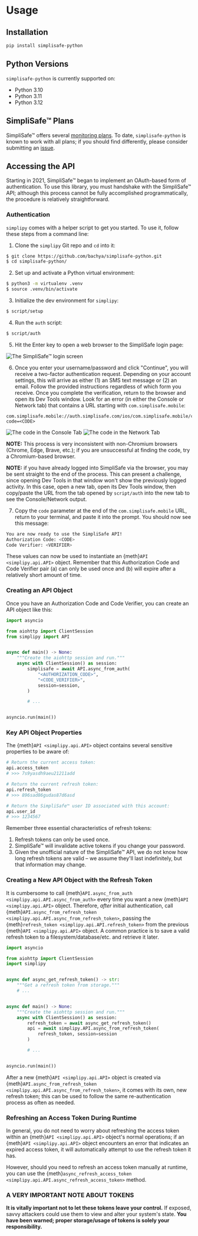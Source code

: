 # Usage

## Installation

```bash
pip install simplisafe-python
```

## Python Versions

`simplisafe-python` is currently supported on:

- Python 3.10
- Python 3.11
- Python 3.12

## SimpliSafe™ Plans

SimpliSafe™ offers several [monitoring plans][simplisafe-plans]. To date,
`simplisafe-python` is known to work with all plans; if you should find differently,
please consider submitting an [issue][simplisafe-python-issues].

## Accessing the API

Starting in 2021, SimpliSafe™ began to implement an OAuth-based form of authentication.
To use this library, you must handshake with the SimpliSafe™ API; although this process
cannot be fully accomplished programmatically, the procedure is relatively
straightforward.

### Authentication

`simplipy` comes with a helper script to get you started. To use it, follow these
steps from a command line:

1. Clone the `simplipy` Git repo and `cd` into it:

```sh
$ git clone https://github.com/bachya/simplisafe-python.git
$ cd simplisafe-python/
```

2. Set up and activate a Python virtual environment:

```sh
$ python3 -m virtualenv .venv
$ source .venv/bin/activate
```

3. Initialize the dev environment for `simplipy`:

```sh
$ script/setup
```

4. Run the `auth` script:

```sh
$ script/auth
```

5. Hit the Enter key to open a web browser to the SimpliSafe login page:

![The SimpliSafe™ login screen](images/ss-login-screen.png)

6. Once you enter your username/password and click "Continue", you will receive a
   two-factor authentication request. Depending on your account settings, this will
   arrive as either (1) an SMS text message or (2) an email. Follow the provided
   instructions regardless of which form you receive. Once you complete the
   verification, return to the browser and open its Dev Tools window. Look for an error
   (in either the Console or Network tab) that contains a URL starting with
   `com.simplisafe.mobile`:

```
com.simplisafe.mobile://auth.simplisafe.com/ios/com.simplisafe.mobile/callback?code=<CODE>
```

![The code in the Console Tab](images/ss-auth-code-in-console.png)
![The code in the Network Tab](images/ss-auth-code-in-network.png)

**NOTE:** This process is very inconsistent with non-Chromium browsers (Chrome, Edge,
Brave, etc.); if you are unsuccessful at finding the code, try a Chromium-based browser.

**NOTE:** if you have already logged into SimpliSafe via the browser, you may be sent
straight to the end of the process. This can present a challenge, since opening Dev
Tools in that window won't show the previously logged activity. In this case, open a new
tab, open its Dev Tools window, then copy/paste the URL from the tab opened by
`script/auth` into the new tab to see the Console/Network output.

7. Copy the `code` parameter at the end of the `com.simplisafe.mobile` URL, return to your
   terminal, and paste it into the prompt. You should now see this message:

```sh
You are now ready to use the SimpliSafe API!
Authorization Code: <CODE>
Code Verifier: <VERIFIER>
```

These values can now be used to instantiate an {meth}`API <simplipy.api.API>` object.
Remember that this Authorization Code and Code Verifier pair (a) can only be used once
and (b) will expire after a relatively short amount of time.

### Creating an API Object

Once you have an Authorization Code and Code Verifier, you can create an API object like
this:

```python
import asyncio

from aiohttp import ClientSession
from simplipy import API


async def main() -> None:
    """Create the aiohttp session and run."""
    async with ClientSession() as session:
        simplisafe = await API.async_from_auth(
            "<AUTHORIZATION_CODE>",
            "<CODE_VERIFIER>",
            session=session,
        )

        # ...


asyncio.run(main())
```

### Key API Object Properties

The {meth}`API <simplipy.api.API>` object contains several sensitive properties to be
aware of:

```python
# Return the current access token:
api.access_token
# >>> 7s9yasdh9aeu21211add

# Return the current refresh token:
api.refresh_token
# >>> 896sad86gudas87d6asd

# Return the SimpliSafe™ user ID associated with this account:
api.user_id
# >>> 1234567
```

Remember three essential characteristics of refresh tokens:

1. Refresh tokens can only be used once.
2. SimpliSafe™ will invalidate active tokens if you change your password.
3. Given the unofficial nature of the SimpliSafe™ API, we do not know how long refresh
   tokens are valid – we assume they'll last indefinitely, but that information may
   change.

### Creating a New API Object with the Refresh Token

It is cumbersome to call
{meth}`API.async_from_auth <simplipy.api.API.async_from_auth>` every time you want a new
{meth}`API <simplipy.api.API>` object. Therefore, _after_ initial authentication, call
{meth}`API.async_from_refresh_token <simplipy.api.API.async_from_refresh_token>`,
passing the {meth}`refresh_token <simplipy.api.API.refresh_token>` from the previous
{meth}`API <simplipy.api.API>` object. A common practice is to save a valid refresh
token to a filesystem/database/etc. and retrieve it later.

```python
import asyncio

from aiohttp import ClientSession
import simplipy


async def async_get_refresh_token() -> str:
    """Get a refresh token from storage."""
    # ...


async def main() -> None:
    """Create the aiohttp session and run."""
    async with ClientSession() as session:
        refresh_token = await async_get_refresh_token()
        api = await simplipy.API.async_from_refresh_token(
            refresh_token, session=session
        )

        # ...


asyncio.run(main())
```

After a new {meth}`API <simplipy.api.API>` object is created via
{meth}`API.async_from_refresh_token <simplipy.api.API.async_from_refresh_token>`, it
comes with its own, new refresh token; this can be used to follow the same
re-authentication process as often as needed.

### Refreshing an Access Token During Runtime

In general, you do not need to worry about refreshing the access token within an
{meth}`API <simplipy.api.API>` object's normal operations; if an
{meth}`API <simplipy.api.API>` object encounters an error that indicates an expired access token, it will automatically attempt to use the refresh token it has.

However, should you need to refresh an access token manually at runtime, you can use the
{meth}`async_refresh_access_token <simplipy.api.API.async_refresh_access_token>` method.

### A VERY IMPORTANT NOTE ABOUT TOKENS

**It is vitally important not to let these tokens leave your control.** If
exposed, savvy attackers could use them to view and alter your system's state. **You
have been warned; proper storage/usage of tokens is solely your responsibility.**

[simplisafe-plans]: https://support.simplisafe.com/hc/en-us/articles/360023809972-What-are-the-service-plan-options-
[simplisafe-python-issues]: https://github.com/bachya/simplisafe-python/issues
